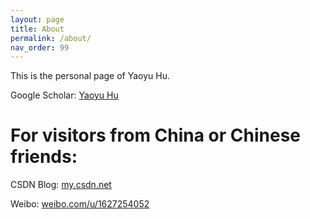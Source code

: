 ```yaml
---
layout: page
title: About
permalink: /about/
nav_order: 99
---
```


This is the personal page of Yaoyu Hu.

Google Scholar: <a href="https://scholar.google.com/citation?user=qIs5g7MAAAAJ" target="_blank">Yaoyu Hu</a>

# For visitors from China or Chinese friends: #

CSDN Blog: <a href="http://my.csdn.net/huyaoyu" target="_blank">my.csdn.net</a>

Weibo: <a href="http://weibo.com/u/1627254052" target="_blank">weibo.com/u/1627254052</a>
